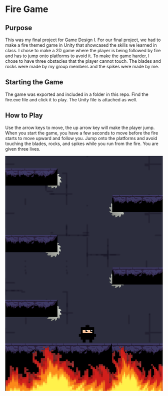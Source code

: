 # Fire Game

## Purpose
This was my final project for Game Design I. For our final project, we had to make a fire themed 
game in Unity that showcased the skills we learned in class. I chose to make a 2D game where 
the player is being followed by fire and has to jump onto platforms to avoid it. To make the
game harder, I chose to have three obstacles that the player cannot touch. The blades and rocks
were made by my group members and the spikes were made by me.

## Starting the Game
The game was exported and included in a folder in this repo. Find the fire.exe file and click it 
to play. The Unity file is attached as well.

## How to Play
Use the arrow keys to move, the up arrow key will make the player jump. When you start the game, 
you have a few seconds to move before the fire starts to move upward and follow you. Jump onto 
the platforms and avoid touching the blades, rocks, and spikes while you run from the fire. You
are given three lives.

![Image of Game](fire.PNG)
